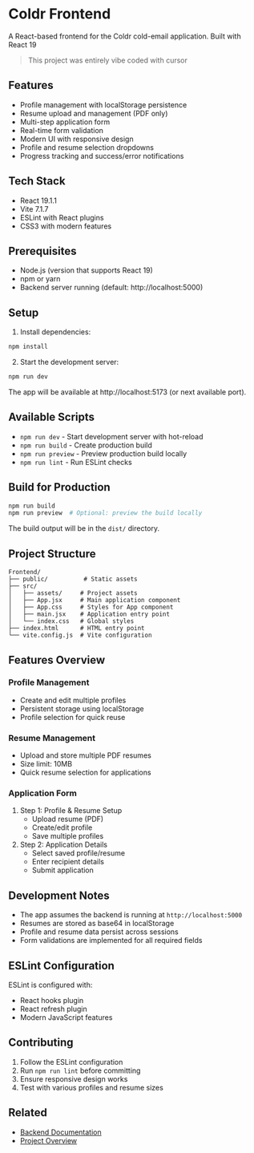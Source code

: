 # Coldr Frontend

A React-based frontend for the Coldr cold-email application. Built with React 19

> This project was entirely vibe coded with cursor

## Features

- Profile management with localStorage persistence
- Resume upload and management (PDF only)
- Multi-step application form
- Real-time form validation
- Modern UI with responsive design
- Profile and resume selection dropdowns
- Progress tracking and success/error notifications

## Tech Stack

- React 19.1.1
- Vite 7.1.7
- ESLint with React plugins
- CSS3 with modern features

## Prerequisites

- Node.js (version that supports React 19)
- npm or yarn
- Backend server running (default: http://localhost:5000)

## Setup

1. Install dependencies:

```powershell
npm install
```

2. Start the development server:

```powershell
npm run dev
```

The app will be available at http://localhost:5173 (or next available port).

## Available Scripts

- `npm run dev` - Start development server with hot-reload
- `npm run build` - Create production build
- `npm run preview` - Preview production build locally
- `npm run lint` - Run ESLint checks

## Build for Production

```powershell
npm run build
npm run preview  # Optional: preview the build locally
```

The build output will be in the `dist/` directory.

## Project Structure

```
Frontend/
├── public/          # Static assets
├── src/
│   ├── assets/     # Project assets
│   ├── App.jsx     # Main application component
│   ├── App.css     # Styles for App component
│   ├── main.jsx    # Application entry point
│   └── index.css   # Global styles
├── index.html      # HTML entry point
└── vite.config.js  # Vite configuration
```

## Features Overview

### Profile Management
- Create and edit multiple profiles
- Persistent storage using localStorage
- Profile selection for quick reuse

### Resume Management
- Upload and store multiple PDF resumes
- Size limit: 10MB
- Quick resume selection for applications

### Application Form
1. Step 1: Profile & Resume Setup
   - Upload resume (PDF)
   - Create/edit profile
   - Save multiple profiles
2. Step 2: Application Details
   - Select saved profile/resume
   - Enter recipient details
   - Submit application

## Development Notes

- The app assumes the backend is running at `http://localhost:5000`
- Resumes are stored as base64 in localStorage
- Profile and resume data persist across sessions
- Form validations are implemented for all required fields

## ESLint Configuration

ESLint is configured with:
- React hooks plugin
- React refresh plugin
- Modern JavaScript features

## Contributing

1. Follow the ESLint configuration
2. Run `npm run lint` before committing
3. Ensure responsive design works
4. Test with various profiles and resume sizes

## Related

- [Backend Documentation](../Backend/README.md)
- [Project Overview](../README.md)
